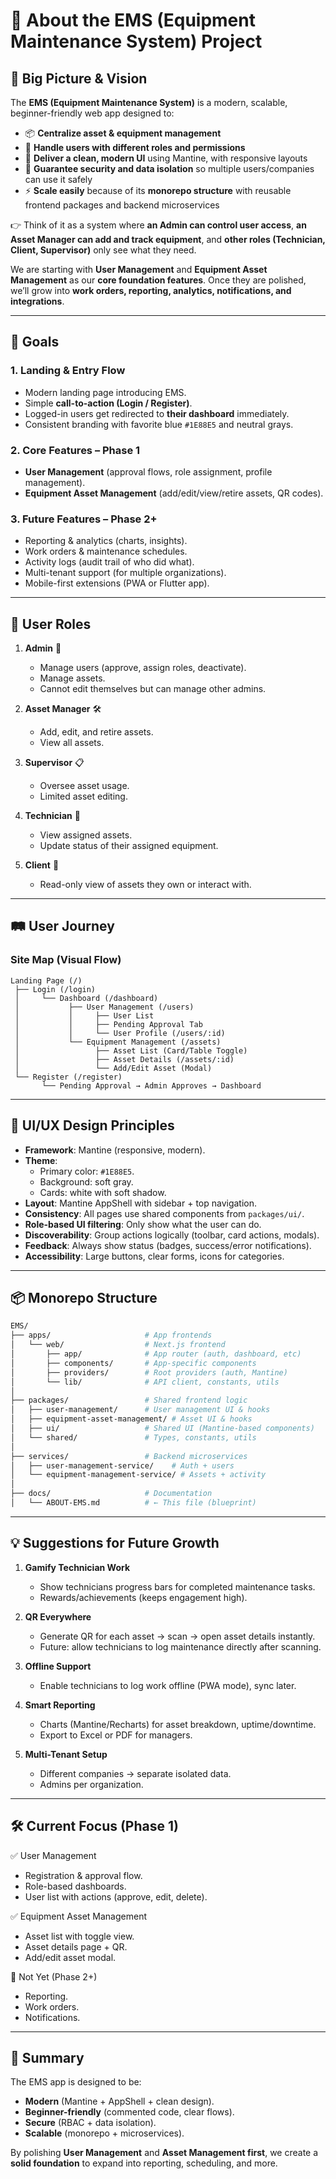 # 📘 About the EMS (Equipment Maintenance System) Project  

## 🚀 Big Picture & Vision  
The **EMS (Equipment Maintenance System)** is a modern, scalable, beginner-friendly web app designed to:  

- 📦 **Centralize asset & equipment management**  
- 👥 **Handle users with different roles and permissions**  
- 🎨 **Deliver a clean, modern UI** using Mantine, with responsive layouts  
- 🔐 **Guarantee security and data isolation** so multiple users/companies can use it safely  
- ⚡ **Scale easily** because of its **monorepo structure** with reusable frontend packages and backend microservices  

👉 Think of it as a system where **an Admin can control user access**, **an Asset Manager can add and track equipment**, and **other roles (Technician, Client, Supervisor)** only see what they need.  

We are starting with **User Management** and **Equipment Asset Management** as our **core foundation features**. Once they are polished, we’ll grow into **work orders, reporting, analytics, notifications, and integrations**.  

---

## 🎯 Goals  

### 1. **Landing & Entry Flow**  
- Modern landing page introducing EMS.  
- Simple **call-to-action (Login / Register)**.  
- Logged-in users get redirected to **their dashboard** immediately.  
- Consistent branding with favorite blue `#1E88E5` and neutral grays.  

### 2. **Core Features – Phase 1**  
- **User Management** (approval flows, role assignment, profile management).  
- **Equipment Asset Management** (add/edit/view/retire assets, QR codes).  

### 3. **Future Features – Phase 2+**  
- Reporting & analytics (charts, insights).  
- Work orders & maintenance schedules.  
- Activity logs (audit trail of who did what).  
- Multi-tenant support (for multiple organizations).  
- Mobile-first extensions (PWA or Flutter app).  

---

## 👥 User Roles  

1. **Admin** 👑  
   - Manage users (approve, assign roles, deactivate).  
   - Manage assets.  
   - Cannot edit themselves but can manage other admins.  

2. **Asset Manager** 🛠  
   - Add, edit, and retire assets.  
   - View all assets.  

3. **Supervisor** 📋  
   - Oversee asset usage.  
   - Limited asset editing.  

4. **Technician** 🔧  
   - View assigned assets.  
   - Update status of their assigned equipment.  

5. **Client** 👤  
   - Read-only view of assets they own or interact with.  

---

## 🛤 User Journey  

### Site Map (Visual Flow)

```text
Landing Page (/)
 ├── Login (/login)
 │     └── Dashboard (/dashboard)
 │           ├── User Management (/users)
 │           │     ├── User List
 │           │     ├── Pending Approval Tab
 │           │     └── User Profile (/users/:id)
 │           └── Equipment Management (/assets)
 │                 ├── Asset List (Card/Table Toggle)
 │                 ├── Asset Details (/assets/:id)
 │                 └── Add/Edit Asset (Modal)
 └── Register (/register)
       └── Pending Approval → Admin Approves → Dashboard
```

---

## 🎨 UI/UX Design Principles  

- **Framework**: Mantine (responsive, modern).  
- **Theme**:  
  - Primary color: `#1E88E5`.  
  - Background: soft gray.  
  - Cards: white with soft shadow.  
- **Layout**: Mantine AppShell with sidebar + top navigation.  
- **Consistency**: All pages use shared components from `packages/ui/`.  
- **Role-based UI filtering**: Only show what the user can do.  
- **Discoverability**: Group actions logically (toolbar, card actions, modals).  
- **Feedback**: Always show status (badges, success/error notifications).  
- **Accessibility**: Large buttons, clear forms, icons for categories.  

---

## 📦 Monorepo Structure  

```bash
EMS/
├── apps/                     # App frontends
│   └── web/                  # Next.js frontend
│       ├── app/              # App router (auth, dashboard, etc)
│       ├── components/       # App-specific components
│       ├── providers/        # Root providers (auth, Mantine)
│       └── lib/              # API client, constants, utils
│
├── packages/                 # Shared frontend logic
│   ├── user-management/      # User management UI & hooks
│   ├── equipment-asset-management/ # Asset UI & hooks
│   ├── ui/                   # Shared UI (Mantine-based components)
│   └── shared/               # Types, constants, utils
│
├── services/                 # Backend microservices
│   ├── user-management-service/    # Auth + users
│   └── equipment-management-service/ # Assets + activity
│
├── docs/                     # Documentation
│   └── ABOUT-EMS.md          # ← This file (blueprint)
```

---

## 💡 Suggestions for Future Growth  

1. **Gamify Technician Work**  
   - Show technicians progress bars for completed maintenance tasks.  
   - Rewards/achievements (keeps engagement high).  

2. **QR Everywhere**  
   - Generate QR for each asset → scan → open asset details instantly.  
   - Future: allow technicians to log maintenance directly after scanning.  

3. **Offline Support**  
   - Enable technicians to log work offline (PWA mode), sync later.  

4. **Smart Reporting**  
   - Charts (Mantine/Recharts) for asset breakdown, uptime/downtime.  
   - Export to Excel or PDF for managers.  

5. **Multi-Tenant Setup**  
   - Different companies → separate isolated data.  
   - Admins per organization.  

---

## 🛠 Current Focus (Phase 1)  

✅ User Management  
- Registration & approval flow.  
- Role-based dashboards.  
- User list with actions (approve, edit, delete).  

✅ Equipment Asset Management  
- Asset list with toggle view.  
- Asset details page + QR.  
- Add/edit asset modal.  

🚧 Not Yet (Phase 2+)  
- Reporting.  
- Work orders.  
- Notifications.  

---

## 📌 Summary  

The EMS app is designed to be:  
- **Modern** (Mantine + AppShell + clean design).  
- **Beginner-friendly** (commented code, clear flows).  
- **Secure** (RBAC + data isolation).  
- **Scalable** (monorepo + microservices).  

By polishing **User Management** and **Asset Management first**, we create a **solid foundation** to expand into reporting, scheduling, and more.  
